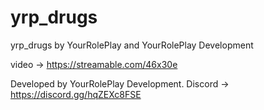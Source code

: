 # yrp_drugs

yrp_drugs by YourRolePlay and YourRolePlay Development

video -> https://streamable.com/46x30e

Developed by YourRolePlay Development. Discord -> https://discord.gg/hqZEXc8FSE

